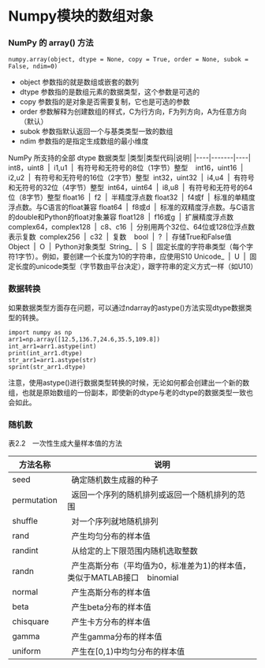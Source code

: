 # Numpy模块的数组对象

### NumPy 的 array() 方法
```
numpy.array(object, dtype = None, copy = True, order = None, subok = False, ndim=0)
```
* object 参数指的就是数组或嵌套的数列
* dtype 参数指的是数组元素的数据类型，这个参数是可选的
* copy 参数指的是对象是否需要复制，它也是可选的参数
* order 参数解释为创建数组的样式，C为行方向，F为列方向，A为任意方向（默认）
* subok 参数指默认返回一个与基类类型一致的数组
* ndim 参数指的是指定生成数组的最小维度

NumPy 所支持的全部 dtype 数据类型
|类型|类型代码|说明|
|----|-------|----|
int8，uint8  |  i1,u1  |  有符号和无符号的8位（1字节）整型    
int16，uint16  |  i2,u2  |  有符号和无符号的16位（2字节）整型 
int32，uint32  |  i4,u4  |  有符号和无符号的32位（4字节）整型  
int64，uint64  |  i8,u8  |  有符号和无符号的64位（8字节）整型
float16  |  f2  |  半精度浮点数
float32  |  f4或f  |  标准的单精度浮点数。与C语言的float兼容
float64  |  f8或d  |  标准的双精度浮点数。与C语言的double和Python的float对象兼容
float128  |  f16或g  |  扩展精度浮点数    
complex64，complex128  |  c8、c16  |  分别用两个32位、64位或128位浮点数表示复数  
complex256  |  c32  |  复数    
bool  |  ?  |  存储True和False值    
Object  |  O  |  Python对象类型 
String_  |  S  |  固定长度的字符串类型（每个字符1字节）。例如，要创建一个长度为10的字符串，应使用S10
Unicode_  |  U  |  固定长度的unicode类型（字节数由平台决定），跟字符串的定义方式一样（如U10）

### 数据转换
如果数据类型方面存在问题，可以通过ndarray的astype()方法实现dtype数据类型的转换。
```
import numpy as np 
arr1=np.array([12.5,136.7,24.6,35.5,109.8]) 
int_arr1=arr1.astype(int) 
print(int_arr1.dtype) 
str_arr1=arr1.astype(str) 
sprint(str_arr1.dtype)
```
注意，使用astype()进行数据类型转换的时候，无论如何都会创建出一个新的数组，也就是原始数组的一份副本，即使新的dtype与老的dtype的数据类型一致也会如此。

###  随机数
表2.2　一次性生成大量样本值的方法

方法名称  |  说明
--------- | ---------
seed  |  确定随机数生成器的种子    
permutation  |  返回一个序列的随机排列或返回一个随机排列的范围    
shuffle  |  对一个序列就地随机排列    
rand  |  产生均匀分布的样本值    
randint  |  从给定的上下限范围内随机选取整数    
randn  |  产生高斯分布（平均值为0，标准差为1)的样本值，类似于MATLAB接口    binomial |   产生二项分布的样本值
normal  |  产生高斯分布的样本值    
beta  |  产生beta分布的样本值    
chisquare  |  产生卡方分布的样本值    
gamma  |  产生gamma分布的样本值    
uniform  |  产生在[0,1)中均匀分布的样本值  